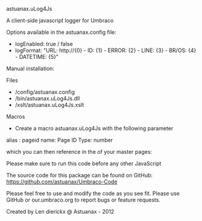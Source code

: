 astuanax.uLog4Js

A client-side javascript logger for Umbraco

Options available in the astuanax.config file:

- logEnabled: true / false
- logFormat: "URL: http://{0} - ID: {1} - ERROR: {2} - LINE: {3} - BR/OS: {4} - DATETIME: {5}"

Manual installation:

Files
- /config/astuanax.config
- /bin/astuanax.uLog4Js.dll
- /xslt/astuanax.uLog4Js.xslt

Macros
- Create a macro astuanax.uLog4Js with 
the following  parameter

alias : pageid
name: Page ID
Type: number

which you can then reference in the <HEAD> of your master pages:
<head runat="server">
<umbraco:Macro pageid="[#pageID]" Alias="astuanax.uLog4Js" runat="server"/>
</head>
Please make sure to run this code before any other JavaScript

The source code for this package can be found on GitHub:
https://github.com/astuanax/Umbraco-Code

Please feel free to use and modify the code as you see fit. 
Please use GitHub or our.umbraco.org to report bugs or feature requests.

Created by Len dierickx  @ Astuanax - 2012
